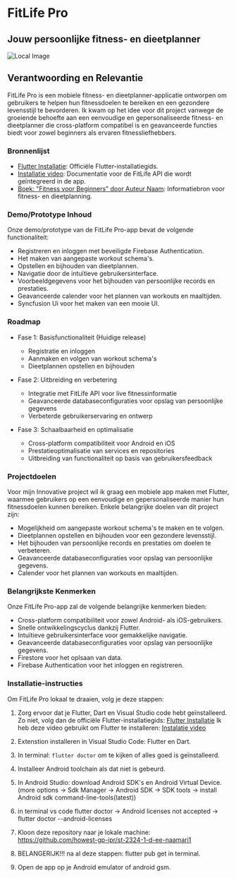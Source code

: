 # FitLife Pro
## Jouw persoonlijke fitness- en dieetplanner

![Local Image](Image/GymFood.avif)

## Verantwoording en Relevantie

FitLife Pro is een mobiele fitness- en dieetplanner-applicatie ontworpen om gebruikers te helpen hun fitnessdoelen te bereiken en een gezondere levensstijl te bevorderen. Ik kwam op het idee voor dit project vanwege de groeiende behoefte aan een eenvoudige en gepersonaliseerde fitness- en dieetplanner die cross-platform compatibel is en geavanceerde functies biedt voor zowel beginners als ervaren fitnessliefhebbers.


### Bronnenlijst

- [Flutter Installatie](https://flutter.dev/docs/get-started/install): Officiële Flutter-installatiegids.
- [Installatie video](https://www.youtube.com/watch?v=VFDbZk2xhO4&t=66s&ab_channel=Codemy.com): Documentatie voor de FitLife API die wordt geïntegreerd in de app.
- [Boek: "Fitness voor Beginners" door Auteur Naam](https://www.clemson.edu/business/departments/army-rotc/documents/fitness-handbook.pdf): Informatiebron voor fitness- en dieetplanning.

### Demo/Prototype Inhoud

Onze demo/prototype van de FitLife Pro-app bevat de volgende functionaliteit:

- Registreren en inloggen met beveiligde Firebase Authentication.
- Het maken van aangepaste workout schema's.
- Opstellen en bijhouden van dieetplannen.
- Navigatie door de intuïtieve gebruikersinterface.
- Voorbeeldgegevens voor het bijhouden van persoonlijke records en prestaties.
- Geavanceerde calender voor het plannen van workouts en maaltijden.
- Syncfusion Ui voor het maken van een mooie UI.

### Roadmap

- Fase 1: Basisfunctionaliteit (Huidige release)
  - Registratie en inloggen
  - Aanmaken en volgen van workout schema's
  - Dieetplannen opstellen en bijhouden

- Fase 2: Uitbreiding en verbetering
  - Integratie met FitLife API voor live fitnessinformatie
  - Geavanceerde databaseconfiguraties voor opslag van persoonlijke gegevens
  - Verbeterde gebruikerservaring en ontwerp

- Fase 3: Schaalbaarheid en optimalisatie
  - Cross-platform compatibiliteit voor Android en iOS
  - Prestatieoptimalisatie van services en repositories
  - Uitbreiding van functionaliteit op basis van gebruikersfeedback



### Projectdoelen
Voor mijn Innovative project wil ik graag een mobiele app maken met Flutter, waarmee gebruikers op een eenvoudige en gepersonaliseerde manier hun fitnessdoelen kunnen bereiken. Enkele belangrijke doelen van dit project zijn:

- Mogelijkheid om aangepaste workout schema's te maken en te volgen.
- Dieetplannen opstellen en bijhouden voor een gezondere levensstijl.
- Het bijhouden van persoonlijke records en prestaties om doelen te verbeteren.
- Geavanceerde databaseconfiguraties voor opslag van persoonlijke gegevens.
- Calender voor het plannen van workouts en maaltijden.

### Belangrijkste Kenmerken
Onze FitLife Pro-app zal de volgende belangrijke kenmerken bieden:

- Cross-platform compatibiliteit voor zowel Android- als iOS-gebruikers.
- Snelle ontwikkelingscyclus dankzij Flutter.
- Intuïtieve gebruikersinterface voor gemakkelijke navigatie.
- Geavanceerde databaseconfiguraties voor opslag van persoonlijke gegevens.
- Firestore voor het oplsaan van data.
- Firebase Authentication voor het inloggen en registreren.

### Installatie-instructies
Om FitLife Pro lokaal te draaien, volg je deze stappen:

1. Zorg ervoor dat je Flutter, Dart en Visual Studio code hebt geïnstalleerd. Zo niet, volg dan de officiële Flutter-installatiegids: [Flutter Installatie](https://flutter.dev/docs/get-started/install)
  Ik heb deze video gebruikt om Flutter te installeren: [Instalatie video](https://www.youtube.com/watch?v=VFDbZk2xhO4&t=66s&ab_channel=Codemy.com)

2. Extenstion installeren in Visual Studio Code: Flutter en Dart.

3. In terminal: `flutter doctor` om te kijken of alles goed is geïnstalleerd.

4. Installeer Android toolchain als dat niet is gebeurd.

5. In Android Studio: download Android SDK's en Android Virtual Device.(more options -> Sdk Manager -> Android SDK -> SDK tools -> install Android sdk command-line-tools(latest))

6. in terminal vs code flutter doctor -> Android licenses not accepted -> flutter doctor --android-licenses

7. Kloon deze repository naar je lokale machine:
https://github.com/howest-gp-ipr/st-2324-1-d-ee-naamari1

8. BELANGERIJK!!! na al deze stappen: flutter pub get in terminal.

9. Open de app op je Android emulator of android gsm.



